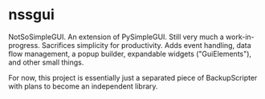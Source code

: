 # nssgui
NotSoSimpleGUI. An extension of PySimpleGUI. Still very much a work-in-progress. Sacrifices simplicity for productivity. Adds event handling, data flow management, a popup builder, expandable widgets ("GuiElements"), and other small things.

For now, this project is essentially just a separated piece of BackupScripter with plans to become an independent library.